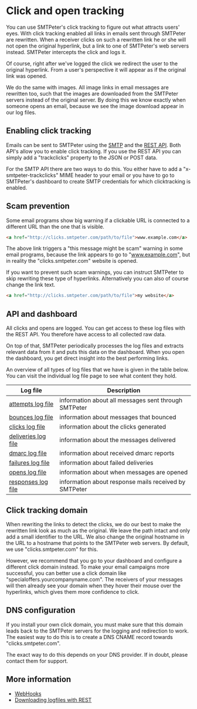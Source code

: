 # Click and open tracking

You can use SMTPeter's click tracking to figure out what attracts users' eyes. 
With click tracking enabled all links in emails sent through SMTPeter are 
rewritten. When a receiver clicks on such a rewritten link he or she will 
not open the original hyperlink, but a link to one of 
SMTPeter's web servers instead. SMTPeter intercepts the click and logs
it.

Of course, right after we've logged the click we redirect the user to
the original hyperlink. From a user's perspective it will appear as if 
the original link was opened.

We do the same with images. All image links in email messages are rewritten
too, such that the images are downloaded from the SMTPeter
servers instead of the original server. By doing this we know exactly
when someone opens an email, because we see the image download appear
in our log files.

## Enabling click tracking

Emails can be sent to SMTPeter using the [SMTP](smtp-api) and the 
[REST API](rest-api). Both API's allow you to enable click tracking. If
you use the REST API you can simply add a "trackclicks" property to
the JSON or POST data.

For the SMTP API there are two ways to do this. You either have to
add a "x-smtpeter-trackclicks" MIME header to your email or you have
to go to SMTPeter's dashboard to create SMTP credentials for which
clicktracking is enabled.

## Scam prevention

Some email programs show big warning if a clickable URL is connected to 
a different URL than the one that is visible.

````html
<a href="http://clicks.smtpeter.com/path/to/file">www.example.com</a>
````

The above link triggers a "this message might be scam" warning in some
email programs, because the link appears to go to "www.example.com", but
in reality the "clicks.smtpeter.com" website is opened.

If you want to prevent such scam warnings, you can instruct SMTPeter to
skip rewriting these type of hyperlinks. Alternatively you can also of 
course change the link text.

````html
<a href="http://clicks.smtpeter.com/path/to/file">my website</a>
````

## API and dashboard

All clicks and opens are logged. You can get access to these log files 
with the REST API. You therefore have access to all collected raw data.

On top of that, SMTPeter periodically processes the log files and 
extracts relevant data from it and puts this data on the dashboard. 
When you open the dashboard, you get direct insight into the best 
performing links.

An overview of all types of log files that we have is given in the table
below. You can visit the individual log file page to see what content they
hold.

| Log file                                              | Description                                           |
| ----------------------------------------------------- | ----------------------------------------------------- |
| [attempts log file](log-attempts "attempts log file") | information about all messages sent through SMTPeter  |
| [bounces log file](log-bounces "bounces log file")    | information about messages that bounced               |
| [clicks log file](log-clicks "clicks log file")       | information about the clicks generated                |
| [deliveries log file](log-deliveries)                 | information about the messages delivered              |
| [dmarc log file](log-dmarc)                           | information about received dmarc reports              |
| [failures log file](log-failures)                     | information about failed deliveries                   |
| [opens log file](log-opens "opens log file")          | information about when messages are opened            |
| [responses log file](log-responses)                   | information about response mails received by SMTPeter |


## Click tracking domain

When rewriting the links to detect the clicks, we do our best to make the
rewritten link look as much as the original. We leave the path intact and
only add a small identifier to the URL. We also change the original hostname
in the URL to a hostname that points to the SMTPeter web servers. By 
default, we use "clicks.smtpeter.com" for this. 

However, we recommend that you go to your dashboard and configure a different
click domain instead. To make your email campaigns more successful, you
can better use a click domain like "specialoffers.yourcompanyname.com". The
receivers of your messages will then already see your domain when they
hover their mouse over the hyperlinks, which gives them more confidence to
click.

## DNS configuration

If you install your own click domain, you must make sure that this domain 
leads back to the SMTPeter servers for the logging and redirection to work. 
The easiest way to do this is to create a DNS CNAME record towards 
"clicks.smtpeter.com". 

The exact way to do this depends on your DNS provider. If in doubt, please 
contact them for support.

## More information

* [WebHooks](./webhooks)
* [Downloading logfiles with REST](./rest-logfiles)
